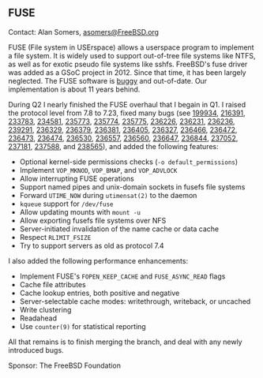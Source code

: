 ## FUSE ##

Contact: Alan Somers, <asomers@FreeBSD.org>  

FUSE (File system in USErspace) allows a userspace program to
implement a file system.  It is widely used to support out-of-tree file
systems like NTFS, as well as for exotic pseudo file systems like
sshfs.  FreeBSD's fuse driver was added as a GSoC project in 2012.
Since that time, it has been largely neglected.  The FUSE software is
[buggy](https://bugs.freebsd.org/bugzilla/buglist.cgi?bug_status=__open__&known_name=fusefs&list_id=289348&query_based_on=fusefs&query_format=advanced&short_desc=%5Bfusefs%5D%20sysutils%2Ffusefs-&short_desc_type=anywordssubstr)
and out-of-date.  Our implementation is about 11 years behind.

During Q2 I nearly finished the FUSE overhaul that I begain in Q1.  I raised
the protocol level from 7.8 to 7.23, fixed many bugs (see
[199934](https://bugs.freebsd.org/bugzilla/show_bug.cgi?id=199934),
[216391](https://bugs.freebsd.org/bugzilla/show_bug.cgi?id=216391),
[233783](https://bugs.freebsd.org/bugzilla/show_bug.cgi?id=233783),
[234581](https://bugs.freebsd.org/bugzilla/show_bug.cgi?id=234581),
[235773](https://bugs.freebsd.org/bugzilla/show_bug.cgi?id=235773),
[235774](https://bugs.freebsd.org/bugzilla/show_bug.cgi?id=235774),
[235775](https://bugs.freebsd.org/bugzilla/show_bug.cgi?id=235775),
[236226](https://bugs.freebsd.org/bugzilla/show_bug.cgi?id=236226),
[236231](https://bugs.freebsd.org/bugzilla/show_bug.cgi?id=236231),
[236236](https://bugs.freebsd.org/bugzilla/show_bug.cgi?id=236236),
[239291](https://bugs.freebsd.org/bugzilla/show_bug.cgi?id=239291),
[236329](https://bugs.freebsd.org/bugzilla/show_bug.cgi?id=236329),
[236379](https://bugs.freebsd.org/bugzilla/show_bug.cgi?id=236379),
[236381](https://bugs.freebsd.org/bugzilla/show_bug.cgi?id=236381),
[236405](https://bugs.freebsd.org/bugzilla/show_bug.cgi?id=236405),
[236327](https://bugs.freebsd.org/bugzilla/show_bug.cgi?id=236327),
[236466](https://bugs.freebsd.org/bugzilla/show_bug.cgi?id=236466),
[236472](https://bugs.freebsd.org/bugzilla/show_bug.cgi?id=236472),
[236473](https://bugs.freebsd.org/bugzilla/show_bug.cgi?id=236473),
[236474](https://bugs.freebsd.org/bugzilla/show_bug.cgi?id=236474),
[236530](https://bugs.freebsd.org/bugzilla/show_bug.cgi?id=236530),
[236557](https://bugs.freebsd.org/bugzilla/show_bug.cgi?id=236557),
[236560](https://bugs.freebsd.org/bugzilla/show_bug.cgi?id=236560),
[236647](https://bugs.freebsd.org/bugzilla/show_bug.cgi?id=236647),
[236844](https://bugs.freebsd.org/bugzilla/show_bug.cgi?id=236844),
[237052](https://bugs.freebsd.org/bugzilla/show_bug.cgi?id=237052),
[237181](https://bugs.freebsd.org/bugzilla/show_bug.cgi?id=237181),
[237588](https://bugs.freebsd.org/bugzilla/show_bug.cgi?id=237588), and
[238565](https://bugs.freebsd.org/bugzilla/show_bug.cgi?id=238565)), and added
the following features:

* Optional kernel-side permissions checks (`-o default_permissions`)
* Implement `VOP_MKNOD`, `VOP_BMAP`, and `VOP_ADVLOCK`
* Allow interrupting FUSE operations
* Support named pipes and unix-domain sockets in fusefs file systems
* Forward `UTIME_NOW` during `utimensat(2)` to the daemon
* `kqueue` support for `/dev/fuse`
* Allow updating mounts with `mount -u`
* Allow exporting fusefs file systems over NFS
* Server-initiated invalidation of the name cache or data cache
* Respect `RLIMIT_FSIZE`
* Try to support servers as old as protocol 7.4

I also added the following performance enhancements:

* Implement FUSE's `FOPEN_KEEP_CACHE` and `FUSE_ASYNC_READ` flags
* Cache file attributes
* Cache lookup entries, both positive and negative
* Server-selectable cache modes: writethrough, writeback, or uncached
* Write clustering
* Readahead
* Use `counter(9)` for statistical reporting

All that remains is to finish merging the branch, and deal with any newly
introduced bugs.

Sponsor: The FreeBSD Foundation  
